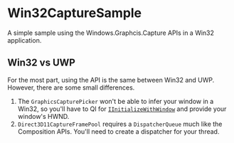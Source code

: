 # Win32CaptureSample
A simple sample using the Windows.Graphcis.Capture APIs in a Win32 application.

## Win32 vs UWP
For the most part, using the API is the same between Win32 and UWP. However, there are some small differences.

1. The `GraphicsCapturePicker` won't be able to infer your window in a Win32, so you'll have to QI for [`IInitializeWithWindow`](https://msdn.microsoft.com/en-us/library/windows/desktop/hh706981(v=vs.85).aspx) and provide your window's HWND.
2. `Direct3D11CaptureFramePool` requires a `DispatcherQueue` much like the Composition APIs. You'll need to create a dispatcher for your thread.
